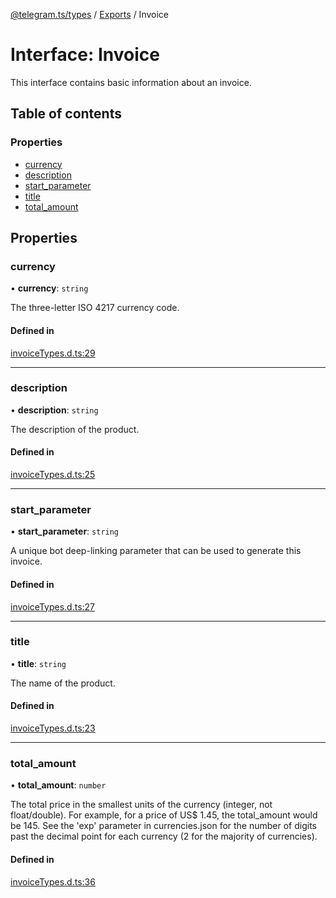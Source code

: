 [@telegram.ts/types](../README.md) / [Exports](../modules.md) / Invoice

# Interface: Invoice

This interface contains basic information about an invoice.

## Table of contents

### Properties

- [currency](Invoice.md#currency)
- [description](Invoice.md#description)
- [start\_parameter](Invoice.md#start_parameter)
- [title](Invoice.md#title)
- [total\_amount](Invoice.md#total_amount)

## Properties

### currency

• **currency**: `string`

The three-letter ISO 4217 currency code.

#### Defined in

[invoiceTypes.d.ts:29](https://github.com/telegramsjs/types/blob/d08200f/src/invoiceTypes.d.ts#L29)

___

### description

• **description**: `string`

The description of the product.

#### Defined in

[invoiceTypes.d.ts:25](https://github.com/telegramsjs/types/blob/d08200f/src/invoiceTypes.d.ts#L25)

___

### start\_parameter

• **start\_parameter**: `string`

A unique bot deep-linking parameter that can be used to generate this invoice.

#### Defined in

[invoiceTypes.d.ts:27](https://github.com/telegramsjs/types/blob/d08200f/src/invoiceTypes.d.ts#L27)

___

### title

• **title**: `string`

The name of the product.

#### Defined in

[invoiceTypes.d.ts:23](https://github.com/telegramsjs/types/blob/d08200f/src/invoiceTypes.d.ts#L23)

___

### total\_amount

• **total\_amount**: `number`

The total price in the smallest units of the currency (integer, not float/double).
For example, for a price of US$ 1.45, the total_amount would be 145.
See the 'exp' parameter in currencies.json for the number of digits past the decimal point for each currency
(2 for the majority of currencies).

#### Defined in

[invoiceTypes.d.ts:36](https://github.com/telegramsjs/types/blob/d08200f/src/invoiceTypes.d.ts#L36)
